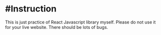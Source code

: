 #Instruction
============
This is just practice of React Javascript library myself.
Please do not use it for your live website.
There should be lots of bugs.
